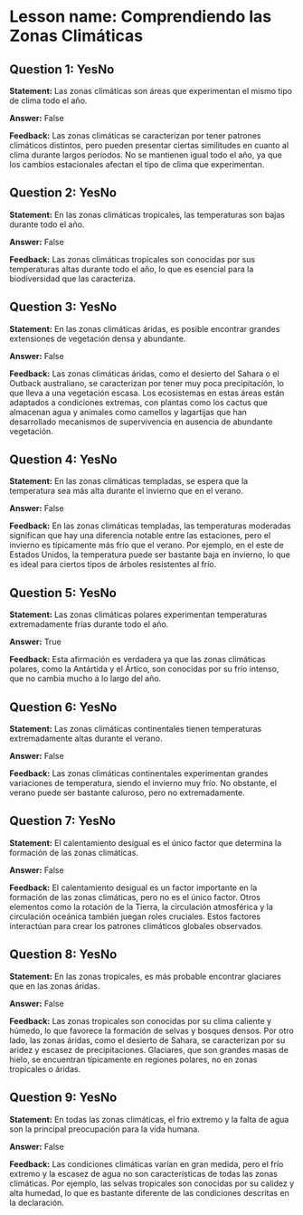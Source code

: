 # Lesson name: Comprendiendo las Zonas Climáticas

## Question 1: YesNo

**Statement:** Las zonas climáticas son áreas que experimentan el mismo tipo de clima todo el año.

**Answer:** False

**Feedback:**
Las zonas climáticas se caracterizan por tener patrones climáticos distintos, pero pueden presentar ciertas similitudes en cuanto al clima durante largos períodos. No se mantienen igual todo el año, ya que los cambios estacionales afectan el tipo de clima que experimentan.


## Question 2: YesNo

**Statement:** En las zonas climáticas tropicales, las temperaturas son bajas durante todo el año.

**Answer:** False

**Feedback:**
Las zonas climáticas tropicales son conocidas por sus temperaturas altas durante todo el año, lo que es esencial para la biodiversidad que las caracteriza.


## Question 3: YesNo

**Statement:** En las zonas climáticas áridas, es posible encontrar grandes extensiones de vegetación densa y abundante.

**Answer:** False

**Feedback:**
Las zonas climáticas áridas, como el desierto del Sahara o el Outback australiano, se caracterizan por tener muy poca precipitación, lo que lleva a una vegetación escasa. Los ecosistemas en estas áreas están adaptados a condiciones extremas, con plantas como los cactus que almacenan agua y animales como camellos y lagartijas que han desarrollado mecanismos de supervivencia en ausencia de abundante vegetación.


## Question 4: YesNo

**Statement:** En las zonas climáticas templadas, se espera que la temperatura sea más alta durante el invierno que en el verano.

**Answer:** False

**Feedback:**
En las zonas climáticas templadas, las temperaturas moderadas significan que hay una diferencia notable entre las estaciones, pero el invierno es típicamente más frío que el verano. Por ejemplo, en el este de Estados Unidos, la temperatura puede ser bastante baja en invierno, lo que es ideal para ciertos tipos de árboles resistentes al frío.


## Question 5: YesNo

**Statement:** Las zonas climáticas polares experimentan temperaturas extremadamente frías durante todo el año.

**Answer:** True

**Feedback:**
Esta afirmación es verdadera ya que las zonas climáticas polares, como la Antártida y el Ártico, son conocidas por su frío intenso, que no cambia mucho a lo largo del año.


## Question 6: YesNo

**Statement:** Las zonas climáticas continentales tienen temperaturas extremadamente altas durante el verano.

**Answer:** False

**Feedback:**
Las zonas climáticas continentales experimentan grandes variaciones de temperatura, siendo el invierno muy frío. No obstante, el verano puede ser bastante caluroso, pero no extremadamente.


## Question 7: YesNo

**Statement:** El calentamiento desigual es el único factor que determina la formación de las zonas climáticas.

**Answer:** False

**Feedback:**
El calentamiento desigual es un factor importante en la formación de las zonas climáticas, pero no es el único factor. Otros elementos como la rotación de la Tierra, la circulación atmosférica y la circulación oceánica también juegan roles cruciales. Estos factores interactúan para crear los patrones climáticos globales observados.


## Question 8: YesNo

**Statement:** En las zonas tropicales, es más probable encontrar glaciares que en las zonas áridas.

**Answer:** False

**Feedback:**
Las zonas tropicales son conocidas por su clima caliente y húmedo, lo que favorece la formación de selvas y bosques densos. Por otro lado, las zonas áridas, como el desierto de Sahara, se caracterizan por su aridez y escasez de precipitaciones. Glaciares, que son grandes masas de hielo, se encuentran típicamente en regiones polares, no en zonas tropicales o áridas.


## Question 9: YesNo

**Statement:** En todas las zonas climáticas, el frío extremo y la falta de agua son la principal preocupación para la vida humana.

**Answer:** False

**Feedback:**
Las condiciones climáticas varían en gran medida, pero el frío extremo y la escasez de agua no son características de todas las zonas climáticas. Por ejemplo, las selvas tropicales son conocidas por su calidez y alta humedad, lo que es bastante diferente de las condiciones descritas en la declaración.

